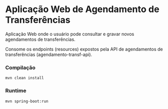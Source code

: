 # Aplicação Web de Agendamento de Transferências

Aplicação Web onde o usuário pode consultar e gravar novos agendamentos de transferências.

Consome os endpoints (resources) expostos pela API de agendamentos de transferências (agendamento-transf-api).

### Compilação

```
mvn clean install
```

### Runtime

```
mvn spring-boot:run
```
